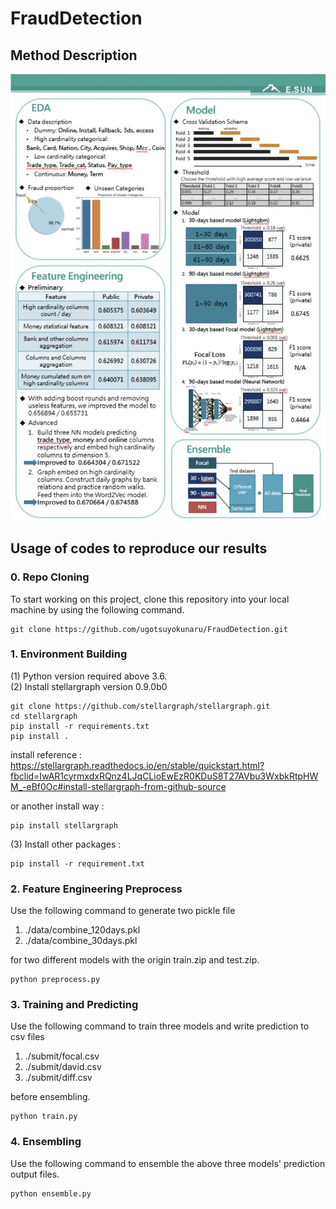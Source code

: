 # FraudDetection


## Method Description
![poster](./doc/solution_poster.png)


## Usage of codes to reproduce our results
### 0. Repo Cloning
To start working on this project, clone this repository into your local machine by using the following command.
```
git clone https://github.com/ugotsuyokunaru/FraudDetection.git
```

### 1. Environment Building

(1) Python version required above 3.6.  
(2) Install stellargraph version 0.9.0b0
```
git clone https://github.com/stellargraph/stellargraph.git
cd stellargraph
pip install -r requirements.txt
pip install .
```
install reference :  
https://stellargraph.readthedocs.io/en/stable/quickstart.html?fbclid=IwAR1cyrmxdxRQnz4LJqCLioEwEzR0KDuS8T27AVbu3WxbkRtpHWM_-eBf0Oc#install-stellargraph-from-github-source

or another install way : 
```
pip install stellargraph
```

(3) Install other packages : 
```
pip install -r requirement.txt
```

### 2. Feature Engineering Preprocess
Use the following command to generate two pickle file  
1. ./data/combine_120days.pkl  
2. ./data/combine_30days.pkl  

for two different models with the origin train.zip and test.zip.
```
python preprocess.py
```

### 3. Training and Predicting
Use the following command to train three models and write prediction to csv files  
1. ./submit/focal.csv  
2. ./submit/david.csv  
3. ./submit/diff.csv  

before ensembling.  
```
python train.py
```

### 4. Ensembling
Use the following command to ensemble the above three models' prediction output files.
```
python ensemble.py
```